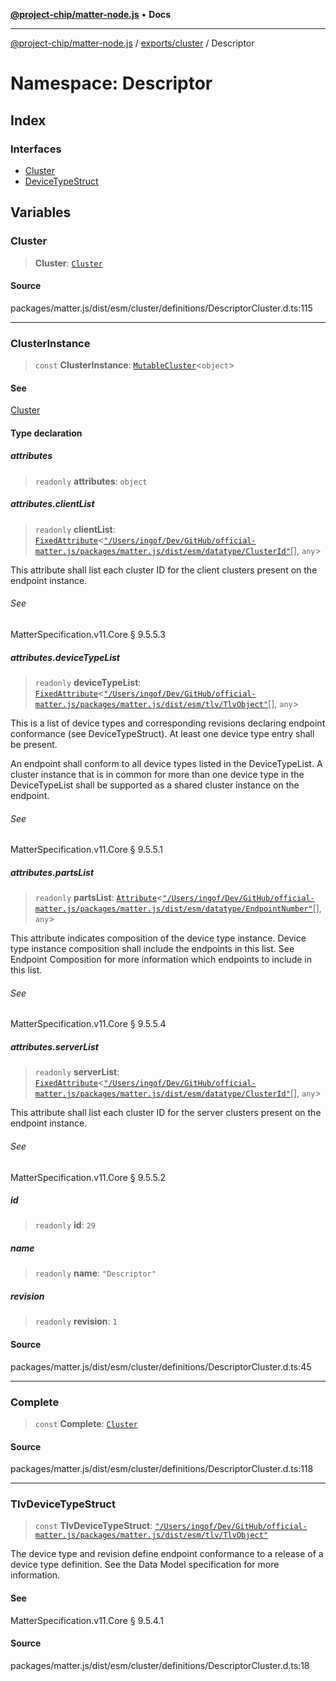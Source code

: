 [**@project-chip/matter-node.js**](../../../../README.md) • **Docs**

***

[@project-chip/matter-node.js](../../../../modules.md) / [exports/cluster](../../README.md) / Descriptor

# Namespace: Descriptor

## Index

### Interfaces

- [Cluster](interfaces/Cluster.md)
- [DeviceTypeStruct](interfaces/DeviceTypeStruct.md)

## Variables

### Cluster

> **Cluster**: [`Cluster`](interfaces/Cluster.md)

#### Source

packages/matter.js/dist/esm/cluster/definitions/DescriptorCluster.d.ts:115

***

### ClusterInstance

> `const` **ClusterInstance**: [`MutableCluster`](../../interfaces/MutableCluster.md)\<`object`\>

#### See

[Cluster](README.md#cluster)

#### Type declaration

##### attributes

> `readonly` **attributes**: `object`

##### attributes.clientList

> `readonly` **clientList**: [`FixedAttribute`](../../interfaces/FixedAttribute.md)\<[`"/Users/ingof/Dev/GitHub/official-matter.js/packages/matter.js/dist/esm/datatype/ClusterId"`](../../-internal-/namespaces/Users_ingof_Dev_GitHub_official-matter.js_packages_matter.js_dist_esm_datatype_ClusterId/README.md)[], `any`\>

This attribute shall list each cluster ID for the client clusters present on the endpoint instance.

###### See

MatterSpecification.v11.Core § 9.5.5.3

##### attributes.deviceTypeList

> `readonly` **deviceTypeList**: [`FixedAttribute`](../../interfaces/FixedAttribute.md)\<[`"/Users/ingof/Dev/GitHub/official-matter.js/packages/matter.js/dist/esm/tlv/TlvObject"`](../../../certificate/-internal-/namespaces/Users_ingof_Dev_GitHub_official-matter.js_packages_matter.js_dist_esm_tlv_TlvObject/README.md)[], `any`\>

This is a list of device types and corresponding revisions declaring endpoint conformance (see
DeviceTypeStruct). At least one device type entry shall be present.

An endpoint shall conform to all device types listed in the DeviceTypeList. A cluster instance that is
in common for more than one device type in the DeviceTypeList shall be supported as a shared cluster
instance on the endpoint.

###### See

MatterSpecification.v11.Core § 9.5.5.1

##### attributes.partsList

> `readonly` **partsList**: [`Attribute`](../../interfaces/Attribute.md)\<[`"/Users/ingof/Dev/GitHub/official-matter.js/packages/matter.js/dist/esm/datatype/EndpointNumber"`](../../-internal-/namespaces/Users_ingof_Dev_GitHub_official-matter.js_packages_matter.js_dist_esm_datatype_EndpointNumber/README.md)[], `any`\>

This attribute indicates composition of the device type instance. Device type instance composition shall
include the endpoints in this list. See Endpoint Composition for more information which endpoints to
include in this list.

###### See

MatterSpecification.v11.Core § 9.5.5.4

##### attributes.serverList

> `readonly` **serverList**: [`FixedAttribute`](../../interfaces/FixedAttribute.md)\<[`"/Users/ingof/Dev/GitHub/official-matter.js/packages/matter.js/dist/esm/datatype/ClusterId"`](../../-internal-/namespaces/Users_ingof_Dev_GitHub_official-matter.js_packages_matter.js_dist_esm_datatype_ClusterId/README.md)[], `any`\>

This attribute shall list each cluster ID for the server clusters present on the endpoint instance.

###### See

MatterSpecification.v11.Core § 9.5.5.2

##### id

> `readonly` **id**: `29`

##### name

> `readonly` **name**: `"Descriptor"`

##### revision

> `readonly` **revision**: `1`

#### Source

packages/matter.js/dist/esm/cluster/definitions/DescriptorCluster.d.ts:45

***

### Complete

> `const` **Complete**: [`Cluster`](interfaces/Cluster.md)

#### Source

packages/matter.js/dist/esm/cluster/definitions/DescriptorCluster.d.ts:118

***

### TlvDeviceTypeStruct

> `const` **TlvDeviceTypeStruct**: [`"/Users/ingof/Dev/GitHub/official-matter.js/packages/matter.js/dist/esm/tlv/TlvObject"`](../../../certificate/-internal-/namespaces/Users_ingof_Dev_GitHub_official-matter.js_packages_matter.js_dist_esm_tlv_TlvObject/README.md)

The device type and revision define endpoint conformance to a release of a device type definition. See the Data
Model specification for more information.

#### See

MatterSpecification.v11.Core § 9.5.4.1

#### Source

packages/matter.js/dist/esm/cluster/definitions/DescriptorCluster.d.ts:18
